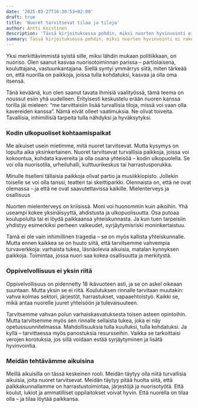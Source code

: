 ```yaml
---
date: '2025-03-27T16:30:53+02:00'
draft: true
title: 'Nuoret tarvitsevat tilaa ja tiloja'
author: Antti Koistinen
description: 'Tässä kirjoituksessa pohdin, miksi nuorten hyvinvointi ei rakennu pelkillä päätöksillä, vaan aidolla läsnäololla ja teoilla, joihin me aikuiset voimme tarttua.'
summary: Tässä kirjoituksessa pohdin, miksi nuorten hyvinvointi ei rakennu pelkillä päätöksillä, vaan aidolla läsnäololla ja teoilla, joihin me aikuiset voimme tarttua.
---
```

Yksi merkittävimmistä syistä sille, miksi lähdin mukaan politiikkaan, on nuoriso. Olen saanut kasvaa nuorisotoiminnan parissa – partiolaisena, kouluttajana, vastuunkantajana. Siellä syntyi ymmärrys siitä, miten tärkeää on, että nuorilla on paikkoja, joissa tulla kohdatuksi, kasvaa ja olla oma itsensä.

Tänä keväänä, kun olen saanut tavata ihmisiä vaalityössä, tämä teema on noussut esiin yhä uudelleen. Erityisesti keskustelu erään nuoren kanssa torilla jäi mieleen: “me tarvittaisiin lisää turvallisia tiloja, missä voi vaan olla kavereiden kanssa”. Nämä eivät olleet vaatimuksia. Ne olivat toiveita. Tavallisia, inhimillisiä tarpeita tulla nähdyksi ja hyväksytyksi.

### Kodin ulkopuoliset kohtaamispaikat

Me aikuiset usein mietimme, mitä nuoret tarvitsevat. Mutta kysymys on lopulta aika yksinkertainen. Nuoret tarvitsevat turvallisia paikkoja, joissa voi kokoontua, kohdata kavereita ja olla osana yhteisöä – kodin ulkopuolella. Se voi olla nuorisotila, urheiluhalli, kulttuurikeskus tai harrastusporukka.

Minulle itselleni tällaisia paikkoja olivat partio ja musiikkiopisto. Jollekin toiselle se voi olla tanssi, teatteri tai skeittiparkki. Olennaista on, että ne ovat olemassa – ja että ne ovat saavutettavissa kaikille.
Mielenterveys ja osallisuus

Nuorten mielenterveys on kriisissä. Moni voi huonommin kuin aikoihin. Yhä useampi kokee yksinäisyyttä, ahdistusta ja ulkopuolisuutta. Osa putoaa koulupolulta tai ei löydä paikkaansa yhteiskunnasta. Ja kun tuen tarpeisiin yhdistyy esimerkiksi perheen vaikeudet, syrjäytymisriski moninkertaistuu.

Tämä ei ole vain inhimillinen tragedia – se on myös kallista yhteiskunnalle. Mutta ennen kaikkea se on huuto siitä, että tarvitsemme vahvempia turvaverkkoja: varhaista tukea, läsnäolevia aikuisia, matalan kynnyksen paikkoja. Toimintaa, jossa nuori saa kokea osallisuutta ja merkitystä.

### Oppivelvollisuus ei yksin riitä

Oppivelvollisuus on pidennetty 18 ikävuoteen asti, ja se on askel oikeaan suuntaan. Mutta yksin se ei riitä. Koulutuksen rinnalle tarvitaan muutakin: vahva kolmas sektori, järjestöt, harrastukset, vapaaehtoistyö. Kaikki se, mikä antaa nuorelle juuret yhteisöön ja tulevaisuuteen.

Tarvitsemme vahvan polun varhaiskasvatuksesta toisen asteen opintoihin. Mutta tarvitsemme myös sen rinnalle sellaista tukea, joka ei näy opetussuunnitelmassa. Mahdollisuuksia tulla kuulluksi, tulla kohdatuksi. Ja kyllä – tarvittaessa myös panostuksia resursseihin. Vaikka se tarkoittaisi verojen korotuksia, jos sillä voidaan estää syrjäytyminen ja lisätä hyvinvointia.

### Meidän tehtävämme aikuisina

Meillä aikuisilla on tässä keskeinen rooli. Meidän täytyy olla niitä turvallisia aikuisia, joita nuoret tarvitsevat. Meidän täytyy pitää huolta siitä, että paikkakunnallamme on harrastustoimintaa, järjestöjä ja nuorisotyötä. Että koulut, lukiot ja ammatilliset oppilaitokset voivat hyvin. Että nuorella on tilaa olla – ja tilaa löytää paikkansa.